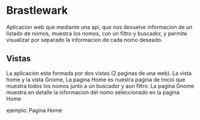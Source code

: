# Brastlewark
Aplicacíon web que mediante una api, que nos devuelve informacíon de un listado de nomos, muestra los nomos, con un filtro y buscador, y permite visualizar por separado la informacion de cada nomo deseado.

## Vistas

  La aplicacion esta formada por dos vistas (2 paginas de una web). La vista home y la vista Gnome,
  La pagina Home es nuestra pagina de inicio que muestra todos los nomos junto a un buscador y aun filtro.
  La pagina Gnome muestra en detalle la informacion del nomo seleccionado en la pagina Home
  
  ejemplo: Pagina Home
